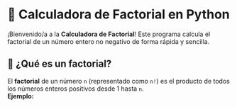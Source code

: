 # 🧮 Calculadora de Factorial en Python

¡Bienvenido/a a la **Calculadora de Factorial**! Este programa calcula el factorial de un número entero no negativo de forma rápida y sencilla.

## 🚀 ¿Qué es un factorial?
El **factorial** de un número `n` (representado como `n!`) es el producto de todos los números enteros positivos desde 1 hasta `n`.  
**Ejemplo:**
